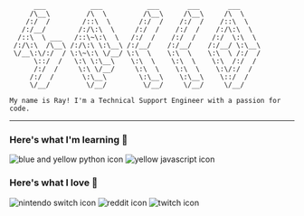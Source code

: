 ```
      ___           ___           ___       ___       ___     
     /\__\         /\  \         /\__\     /\__\     /\  \    
    /:/  /        /::\  \       /:/  /    /:/  /    /::\  \   
   /:/__/        /:/\:\  \     /:/  /    /:/  /    /:/\:\  \  
  /::\  \ ___   /::\~\:\  \   /:/  /    /:/  /    /:/  \:\  \ 
 /:/\:\  /\__\ /:/\:\ \:\__\ /:/__/    /:/__/    /:/__/ \:\__\
 \/__\:\/:/  / \:\~\:\ \/__/ \:\  \    \:\  \    \:\  \ /:/  /
      \::/  /   \:\ \:\__\    \:\  \    \:\  \    \:\  /:/  / 
      /:/  /     \:\ \/__/     \:\  \    \:\  \    \:\/:/  /  
     /:/  /       \:\__\        \:\__\    \:\__\    \::/  /   
     \/__/         \/__/         \/__/     \/__/     \/__/      

My name is Ray! I'm a Technical Support Engineer with a passion for code.
```
---

### Here's what I'm learning 🌻
![blue and yellow python icon](https://img.shields.io/badge/Python-FFD43B?style=for-the-badge&logo=python&logoColor=blue)
![yellow javascript icon](https://img.shields.io/badge/JavaScript-323330?style=for-the-badge&logo=javascript&logoColor=F7DF1E)

### Here's what I love 🖤
![nintendo switch icon](https://img.shields.io/badge/Nintendo_Switch-E60012?style=for-the-badge&logo=nintendo-switch&logoColor=white)
![reddit icon](https://img.shields.io/badge/Reddit-FF4500?style=for-the-badge&logo=reddit&logoColor=white)
![twitch icon](https://img.shields.io/badge/Twitch-9146FF?style=for-the-badge&logo=twitch&logoColor=white)
